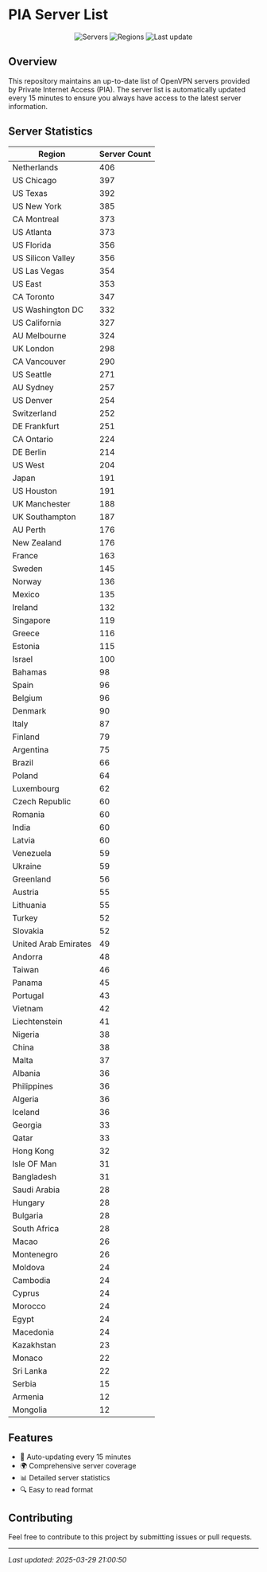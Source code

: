 # PIA Server List

<div align="center">

![Servers](https://img.shields.io/badge/servers-12,446-blue)
![Regions](https://img.shields.io/badge/regions-97-blue)
![Last update](https://img.shields.io/badge/Last_Updated-March_29_2025_16:00_EST-blue)

</div>

## Overview
This repository maintains an up-to-date list of OpenVPN servers provided by Private Internet Access (PIA). The server list is automatically updated every 15 minutes to ensure you always have access to the latest server information.

## Server Statistics
| Region | Server Count |
|--------|--------------|
| Netherlands                    | 406          |
| US Chicago                     | 397          |
| US Texas                       | 392          |
| US New York                    | 385          |
| CA Montreal                    | 373          |
| US Atlanta                     | 373          |
| US Florida                     | 356          |
| US Silicon Valley              | 356          |
| US Las Vegas                   | 354          |
| US East                        | 353          |
| CA Toronto                     | 347          |
| US Washington DC               | 332          |
| US California                  | 327          |
| AU Melbourne                   | 324          |
| UK London                      | 298          |
| CA Vancouver                   | 290          |
| US Seattle                     | 271          |
| AU Sydney                      | 257          |
| US Denver                      | 254          |
| Switzerland                    | 252          |
| DE Frankfurt                   | 251          |
| CA Ontario                     | 224          |
| DE Berlin                      | 214          |
| US West                        | 204          |
| Japan                          | 191          |
| US Houston                     | 191          |
| UK Manchester                  | 188          |
| UK Southampton                 | 187          |
| AU Perth                       | 176          |
| New Zealand                    | 176          |
| France                         | 163          |
| Sweden                         | 145          |
| Norway                         | 136          |
| Mexico                         | 135          |
| Ireland                        | 132          |
| Singapore                      | 119          |
| Greece                         | 116          |
| Estonia                        | 115          |
| Israel                         | 100          |
| Bahamas                        | 98           |
| Spain                          | 96           |
| Belgium                        | 96           |
| Denmark                        | 90           |
| Italy                          | 87           |
| Finland                        | 79           |
| Argentina                      | 75           |
| Brazil                         | 66           |
| Poland                         | 64           |
| Luxembourg                     | 62           |
| Czech Republic                 | 60           |
| Romania                        | 60           |
| India                          | 60           |
| Latvia                         | 60           |
| Venezuela                      | 59           |
| Ukraine                        | 59           |
| Greenland                      | 56           |
| Austria                        | 55           |
| Lithuania                      | 55           |
| Turkey                         | 52           |
| Slovakia                       | 52           |
| United Arab Emirates           | 49           |
| Andorra                        | 48           |
| Taiwan                         | 46           |
| Panama                         | 45           |
| Portugal                       | 43           |
| Vietnam                        | 42           |
| Liechtenstein                  | 41           |
| Nigeria                        | 38           |
| China                          | 38           |
| Malta                          | 37           |
| Albania                        | 36           |
| Philippines                    | 36           |
| Algeria                        | 36           |
| Iceland                        | 36           |
| Georgia                        | 33           |
| Qatar                          | 33           |
| Hong Kong                      | 32           |
| Isle OF Man                    | 31           |
| Bangladesh                     | 31           |
| Saudi Arabia                   | 28           |
| Hungary                        | 28           |
| Bulgaria                       | 28           |
| South Africa                   | 28           |
| Macao                          | 26           |
| Montenegro                     | 26           |
| Moldova                        | 24           |
| Cambodia                       | 24           |
| Cyprus                         | 24           |
| Morocco                        | 24           |
| Egypt                          | 24           |
| Macedonia                      | 24           |
| Kazakhstan                     | 23           |
| Monaco                         | 22           |
| Sri Lanka                      | 22           |
| Serbia                         | 15           |
| Armenia                        | 12           |
| Mongolia                       | 12           |

## Features
- 🔄 Auto-updating every 15 minutes
- 🌍 Comprehensive server coverage
- 📊 Detailed server statistics
- 🔍 Easy to read format

## Contributing
Feel free to contribute to this project by submitting issues or pull requests.

---
*Last updated: 2025-03-29 21:00:50*